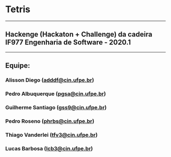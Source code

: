 # Tetris
-------
## Hackenge (Hackaton + Challenge) da cadeira IF977 Engenharia de Software - 2020.1
-------
## Equipe:
### Alisson Diego (adddf@cin.ufpe.br)
### Pedro Albuquerque (pgsa@cin.ufpe.br)
### Guilherme Santiago (gss9@cin.ufpe.br)
### Pedro Roseno (phrbs@cin.ufpe.br)
### Thiago Vanderlei (tfv3@cin.ufpe.br)
### Lucas Barbosa (lcb3@cin.ufpe.br)

